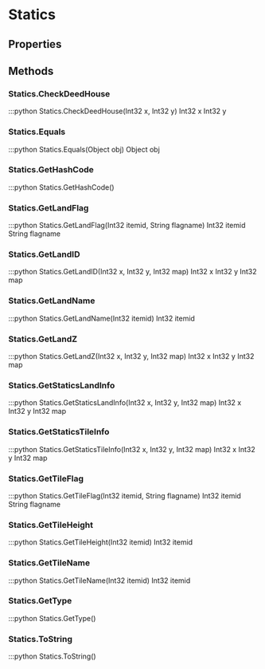 # Statics    

## Properties  
 
## Methods  
### Statics.CheckDeedHouse
:::python
Statics.CheckDeedHouse(Int32 x, Int32 y)
  Int32 x 
  Int32 y
### Statics.Equals
:::python
Statics.Equals(Object obj)
  Object obj
### Statics.GetHashCode
:::python
Statics.GetHashCode()
### Statics.GetLandFlag
:::python
Statics.GetLandFlag(Int32 itemid, String flagname)
  Int32 itemid 
  String flagname
### Statics.GetLandID
:::python
Statics.GetLandID(Int32 x, Int32 y, Int32 map)
  Int32 x 
  Int32 y 
  Int32 map
### Statics.GetLandName
:::python
Statics.GetLandName(Int32 itemid)
  Int32 itemid
### Statics.GetLandZ
:::python
Statics.GetLandZ(Int32 x, Int32 y, Int32 map)
  Int32 x 
  Int32 y 
  Int32 map
### Statics.GetStaticsLandInfo
:::python
Statics.GetStaticsLandInfo(Int32 x, Int32 y, Int32 map)
  Int32 x 
  Int32 y 
  Int32 map
### Statics.GetStaticsTileInfo
:::python
Statics.GetStaticsTileInfo(Int32 x, Int32 y, Int32 map)
  Int32 x 
  Int32 y 
  Int32 map
### Statics.GetTileFlag
:::python
Statics.GetTileFlag(Int32 itemid, String flagname)
  Int32 itemid 
  String flagname
### Statics.GetTileHeight
:::python
Statics.GetTileHeight(Int32 itemid)
  Int32 itemid
### Statics.GetTileName
:::python
Statics.GetTileName(Int32 itemid)
  Int32 itemid
### Statics.GetType
:::python
Statics.GetType()
### Statics.ToString
:::python
Statics.ToString()